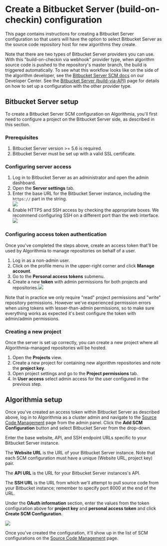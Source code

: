 # Create a Bitbucket Server (build-on-checkin) configuration

This page contains instructions for creating a Bitbucket Server configuration so that users will have the option to select Bitbucket Server as the source code repository host for new algorithms they create.

Note that there are two types of Bitbucket Server providers you can use. With this "build-on-checkin via webhook" provider type, when algorithm source code is pushed to the repository's master branch, the build is triggered automatically. To see what this workflow looks like on the side of the algorithm developer, see the [Bitbucket Server SCM docs](https://algorithmia.com/developers/algorithm-development/source-code-management#hosting-source-code-on-bitbucket-server) on our Developer Center. See the [Bitbucket Server (build-via-API)](./843874) page for details on how to set up a configuration with the other provider type.

## Bitbucket Server setup

To create a Bitbucket Server SCM configuration on Algorithmia, you'll first need to configure a project on the Bitbucket Server side, as described in this section.

### Prerequisites

1.  Bitbucket Server version >= 5.6 is required.
2.  Bitbucket Server must be set up with a valid SSL certificate.

### Configuring server access

1.  Log in to Bitbucket Server as an administrator and open the admin dashboard.
2.  Open the **Server settings** tab.
3.  Enter the base URL for the Bitbucket Server instance, including the `https://` part in the string.  
    ![]({{site.url}}/developers/images/post_images/algo-images-admin/algo-1620743991129.png)
4.  Enable HTTPS and SSH access by checking the appropriate boxes. We recommend configuring SSH on a different port than the web interface. ![]({{site.url}}/developers/images/post_images/algo-images-admin/algo-1620743119246.png)

### Configuring access token authentication

Once you've completed the steps above, create an access token that'll be used by Algorithmia to manage repositories on behalf of a user.

1.  Log in as a non-admin user.
2.  Click on the profile menu in the upper-right corner and click **Manage account**.
3.  Go to the **Personal access tokens** submenu.
4.  Create a new **token** with admin permissions for both projects and repositories.![]({{site.url}}/developers/images/post_images/algo-images-admin/algo-1620743217406.png)

Note that in practice we only require "read" project permissions and "write" repository permissions. However we've experienced permission errors when using tokens with lesser-than-admin permissions, so to make sure everything works as expected it's best configure the token with admin/admin permissions.

### Creating a new project

Once the server is set up correctly, you can create a new project where all Algorithmia-managed repositories will be hosted.

1.  Open the **Projects** view.
2.  Create a new project for containing new algorithm repositories and note the **project key**.
3.  Open project settings and go to the **Project permissions** tab.
4.  In **User access** select admin access for the user configured in the previous step.

## Algorithmia setup

Once you've created an access token within Bitbucket Server as described above, log in to Algorithmia as a cluster admin and navigate to the [Source Code Management](/exploring-the-admin-panel/687291#managing-scm-provider-options) page from the admin panel. Click the **Add SCM Configuration** button and select Bitbucket Server from the drop-down.

Enter the base website, API, and SSH endpoint URLs specific to your Bitbucket Server instance.

The **Website URL** is the URL of your Bitbucket Server instance. Note that each SCM configuration must have a unique (Website URL, project key) pair.

The **API URL** is the URL for your Bitbucket Server instances's API.

The **SSH URL** is the URL from which we'll attempt to pull source code from your Bitbucket instance; remember to specify port 8000 at the end of the URL.

Under the **OAuth information** section, enter the values from the token configuration above for **project key** and **personal access token** and click **Create SCM Configuration**.

![]({{site.url}}/developers/images/post_images/algo-images-admin/algo-1621526272064.png)

Once you've created the configuration, it'll show up in the list of SCM configurations on the [Source Code Management](/exploring-the-admin-panel/687291#managing-scm-provider-options) page.